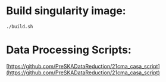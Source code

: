 # Build singularity image:
```
./build.sh
```

# Data Processing Scripts:
[https://github.com/PreSKADataReduction/21cma_casa_script](https://github.com/PreSKADataReduction/21cma_casa_script)
